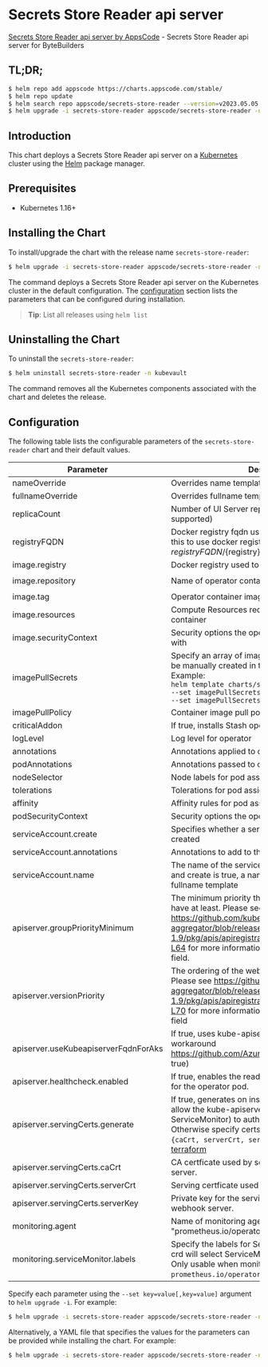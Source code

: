 # Secrets Store Reader api server

[Secrets Store Reader api server by AppsCode](https://github.com/kubevault/ui-server) - Secrets Store Reader api server for ByteBuilders

## TL;DR;

```bash
$ helm repo add appscode https://charts.appscode.com/stable/
$ helm repo update
$ helm search repo appscode/secrets-store-reader --version=v2023.05.05
$ helm upgrade -i secrets-store-reader appscode/secrets-store-reader -n kubevault --create-namespace --version=v2023.05.05
```

## Introduction

This chart deploys a Secrets Store Reader api server on a [Kubernetes](http://kubernetes.io) cluster using the [Helm](https://helm.sh) package manager.

## Prerequisites

- Kubernetes 1.16+

## Installing the Chart

To install/upgrade the chart with the release name `secrets-store-reader`:

```bash
$ helm upgrade -i secrets-store-reader appscode/secrets-store-reader -n kubevault --create-namespace --version=v2023.05.05
```

The command deploys a Secrets Store Reader api server on the Kubernetes cluster in the default configuration. The [configuration](#configuration) section lists the parameters that can be configured during installation.

> **Tip**: List all releases using `helm list`

## Uninstalling the Chart

To uninstall the `secrets-store-reader`:

```bash
$ helm uninstall secrets-store-reader -n kubevault
```

The command removes all the Kubernetes components associated with the chart and deletes the release.

## Configuration

The following table lists the configurable parameters of the `secrets-store-reader` chart and their default values.

|              Parameter               |                                                                                                                                                                            Description                                                                                                                                                                             |              Default              |
|--------------------------------------|--------------------------------------------------------------------------------------------------------------------------------------------------------------------------------------------------------------------------------------------------------------------------------------------------------------------------------------------------------------------|-----------------------------------|
| nameOverride                         | Overrides name template                                                                                                                                                                                                                                                                                                                                            | <code>""</code>                   |
| fullnameOverride                     | Overrides fullname template                                                                                                                                                                                                                                                                                                                                        | <code>""</code>                   |
| replicaCount                         | Number of UI Server replicas to create (only 1 is supported)                                                                                                                                                                                                                                                                                                       | <code>1</code>                    |
| registryFQDN                         | Docker registry fqdn used to pull docker images Set this to use docker registry hosted at ${registryFQDN}/${registry}/${image}                                                                                                                                                                                                                                     | <code>ghcr.io</code>              |
| image.registry                       | Docker registry used to pull operator image                                                                                                                                                                                                                                                                                                                        | <code>kubevault</code>            |
| image.repository                     | Name of operator container image                                                                                                                                                                                                                                                                                                                                   | <code>secrets-store-reader</code> |
| image.tag                            | Operator container image tag                                                                                                                                                                                                                                                                                                                                       | <code>""</code>                   |
| image.resources                      | Compute Resources required by the operator container                                                                                                                                                                                                                                                                                                               | <code>{}</code>                   |
| image.securityContext                | Security options the operator container should run with                                                                                                                                                                                                                                                                                                            | <code>{}</code>                   |
| imagePullSecrets                     | Specify an array of imagePullSecrets. Secrets must be manually created in the namespace. <br> Example: <br> `helm template charts/stash \` <br> `--set imagePullSecrets[0].name=sec0 \` <br> `--set imagePullSecrets[1].name=sec1`                                                                                                                                 | <code>[]</code>                   |
| imagePullPolicy                      | Container image pull policy                                                                                                                                                                                                                                                                                                                                        | <code>Always</code>               |
| criticalAddon                        | If true, installs Stash operator as critical addon                                                                                                                                                                                                                                                                                                                 | <code>false</code>                |
| logLevel                             | Log level for operator                                                                                                                                                                                                                                                                                                                                             | <code>3</code>                    |
| annotations                          | Annotations applied to operator deployment                                                                                                                                                                                                                                                                                                                         | <code>{}</code>                   |
| podAnnotations                       | Annotations passed to operator pod(s).                                                                                                                                                                                                                                                                                                                             | <code>{}</code>                   |
| nodeSelector                         | Node labels for pod assignment                                                                                                                                                                                                                                                                                                                                     | <code>{}</code>                   |
| tolerations                          | Tolerations for pod assignment                                                                                                                                                                                                                                                                                                                                     | <code>[]</code>                   |
| affinity                             | Affinity rules for pod assignment                                                                                                                                                                                                                                                                                                                                  | <code>{}</code>                   |
| podSecurityContext                   | Security options the operator pod should run with.                                                                                                                                                                                                                                                                                                                 | <code>{"fsGroup":65535}</code>    |
| serviceAccount.create                | Specifies whether a service account should be created                                                                                                                                                                                                                                                                                                              | <code>true</code>                 |
| serviceAccount.annotations           | Annotations to add to the service account                                                                                                                                                                                                                                                                                                                          | <code>{}</code>                   |
| serviceAccount.name                  | The name of the service account to use. If not set and create is true, a name is generated using the fullname template                                                                                                                                                                                                                                             | <code></code>                     |
| apiserver.groupPriorityMinimum       | The minimum priority the webhook api group should have at least. Please see https://github.com/kubernetes/kube-aggregator/blob/release-1.9/pkg/apis/apiregistration/v1beta1/types.go#L58-L64 for more information on proper values of this field.                                                                                                                  | <code>10000</code>                |
| apiserver.versionPriority            | The ordering of the webhook api inside of the group. Please see https://github.com/kubernetes/kube-aggregator/blob/release-1.9/pkg/apis/apiregistration/v1beta1/types.go#L66-L70 for more information on proper values of this field                                                                                                                               | <code>15</code>                   |
| apiserver.useKubeapiserverFqdnForAks | If true, uses kube-apiserver FQDN for AKS cluster to workaround https://github.com/Azure/AKS/issues/522 (default true)                                                                                                                                                                                                                                             | <code>true</code>                 |
| apiserver.healthcheck.enabled        | If true, enables the readiness and liveliness probes for the operator pod.                                                                                                                                                                                                                                                                                         | <code>false</code>                |
| apiserver.servingCerts.generate      | If true, generates on install/upgrade the certs that allow the kube-apiserver (and potentially ServiceMonitor) to authenticate operators pods. Otherwise specify certs in `apiserver.servingCerts.{caCrt, serverCrt, serverKey}`. See also: [example terraform](https://github.com/kubeops/installer/blob/master/charts/secrets-store-reader/example-terraform.tf) | <code>true</code>                 |
| apiserver.servingCerts.caCrt         | CA certficate used by serving certificate of webhook server.                                                                                                                                                                                                                                                                                                       | <code>""</code>                   |
| apiserver.servingCerts.serverCrt     | Serving certficate used by webhook server.                                                                                                                                                                                                                                                                                                                         | <code>""</code>                   |
| apiserver.servingCerts.serverKey     | Private key for the serving certificate used by webhook server.                                                                                                                                                                                                                                                                                                    | <code>""</code>                   |
| monitoring.agent                     | Name of monitoring agent (one of "prometheus.io", "prometheus.io/operator", "prometheus.io/builtin")                                                                                                                                                                                                                                                               | <code>""</code>                   |
| monitoring.serviceMonitor.labels     | Specify the labels for ServiceMonitor. Prometheus crd will select ServiceMonitor using these labels. Only usable when monitoring agent is `prometheus.io/operator`.                                                                                                                                                                                                | <code>{}</code>                   |


Specify each parameter using the `--set key=value[,key=value]` argument to `helm upgrade -i`. For example:

```bash
$ helm upgrade -i secrets-store-reader appscode/secrets-store-reader -n kubevault --create-namespace --version=v2023.05.05 --set replicaCount=1
```

Alternatively, a YAML file that specifies the values for the parameters can be provided while
installing the chart. For example:

```bash
$ helm upgrade -i secrets-store-reader appscode/secrets-store-reader -n kubevault --create-namespace --version=v2023.05.05 --values values.yaml
```
